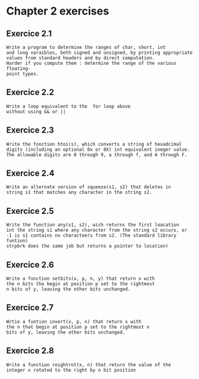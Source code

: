 # Chapter 2 exercises

## Exercice 2.1

    Write a program to determine the ranges of char, short, int 
    and long varaibles, both signed and unsigned, by printing appropriate
    values from standard headers and by direct computation.
    Harder if you compute them : determine the range of the various floating-
    point types.

## Exercice 2.2

    Write a loop equivalent to the  for loop above
    without using && or ||

## Exercice 2.3

    Write the fonction htoi(s), which converts a string of hexadcimal
    digits (including an optional 0x or 0X) int equivalent ineger value.
    The allowable digits are 0 through 9, a through f, and A through F.

## Exercice 2.4

    Write an alternate version of squeeze(s1, s2) that deletes in
    string s1 that matches any character in the string s2.

## Exercice 2.5

    Write the function any(s1, s2), wich returns the first loacation
    int the string s1 where any character from the string s2 occurs, or
    -1 is s1 contains no characteers from s2. (The standard library funtion)
    strpbrk does the same job but returns a pointer to location) 

## Exercice 2.6

    Write a function setbits(x, p, n, y) that return x with
    the n bits tha begin at position p set to the rightmost
    n bits of y, leaving the other bits unchanged.

## Exercice 2.7

    Wrtie a funtion invert(x, p, n) that return x with 
    the n that begin at position p set to the rightmost n
    bits of y, leaving the other bits unchanged.

## Exercice 2.8

    Write a function reightrot(x, n) that return the value of the
    integer x rotated to the right by n bit position
